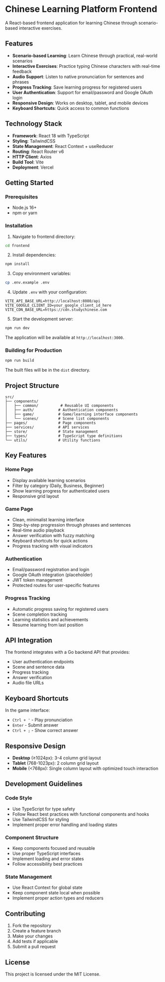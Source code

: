 # Chinese Learning Platform Frontend

A React-based frontend application for learning Chinese through scenario-based interactive exercises.

## Features

- **Scenario-based Learning**: Learn Chinese through practical, real-world scenarios
- **Interactive Exercises**: Practice typing Chinese characters with real-time feedback
- **Audio Support**: Listen to native pronunciation for sentences and phrases
- **Progress Tracking**: Save learning progress for registered users
- **User Authentication**: Support for email/password and Google OAuth login
- **Responsive Design**: Works on desktop, tablet, and mobile devices
- **Keyboard Shortcuts**: Quick access to common functions

## Technology Stack

- **Framework**: React 18 with TypeScript
- **Styling**: TailwindCSS
- **State Management**: React Context + useReducer
- **Routing**: React Router v6
- **HTTP Client**: Axios
- **Build Tool**: Vite
- **Deployment**: Vercel

## Getting Started

### Prerequisites

- Node.js 16+ 
- npm or yarn

### Installation

1. Navigate to frontend directory:
```bash
cd frontend
```

2. Install dependencies:
```bash
npm install
```

3. Copy environment variables:
```bash
cp .env.example .env
```

4. Update `.env` with your configuration:
```env
VITE_API_BASE_URL=http://localhost:8080/api
VITE_GOOGLE_CLIENT_ID=your_google_client_id_here
VITE_CDN_BASE_URL=https://cdn.studychinese.com
```

5. Start the development server:
```bash
npm run dev
```

The application will be available at `http://localhost:3000`.

### Building for Production

```bash
npm run build
```

The built files will be in the `dist` directory.

## Project Structure

```
src/
├── components/
│   ├── common/          # Reusable UI components
│   ├── auth/           # Authentication components
│   ├── game/           # Game/learning interface components
│   └── scenes/         # Scene list components
├── pages/              # Page components
├── services/           # API services
├── store/              # State management
├── types/              # TypeScript type definitions
└── utils/              # Utility functions
```

## Key Features

### Home Page
- Display available learning scenarios
- Filter by category (Daily, Business, Beginner)
- Show learning progress for authenticated users
- Responsive grid layout

### Game Page
- Clean, minimalist learning interface
- Step-by-step progression through phrases and sentences
- Real-time audio playback
- Answer verification with fuzzy matching
- Keyboard shortcuts for quick actions
- Progress tracking with visual indicators

### Authentication
- Email/password registration and login
- Google OAuth integration (placeholder)
- JWT token management
- Protected routes for user-specific features

### Progress Tracking
- Automatic progress saving for registered users
- Scene completion tracking
- Learning statistics and achievements
- Resume learning from last position

## API Integration

The frontend integrates with a Go backend API that provides:

- User authentication endpoints
- Scene and sentence data
- Progress tracking
- Answer verification
- Audio file URLs

## Keyboard Shortcuts

In the game interface:
- `Ctrl + '` - Play pronunciation
- `Enter` - Submit answer
- `Ctrl + ;` - Show correct answer

## Responsive Design

- **Desktop** (≥1024px): 3-4 column grid layout
- **Tablet** (768-1023px): 2 column grid layout  
- **Mobile** (<768px): Single column layout with optimized touch interaction

## Development Guidelines

### Code Style
- Use TypeScript for type safety
- Follow React best practices with functional components and hooks
- Use TailwindCSS for styling
- Implement proper error handling and loading states

### Component Structure
- Keep components focused and reusable
- Use proper TypeScript interfaces
- Implement loading and error states
- Follow accessibility best practices

### State Management
- Use React Context for global state
- Keep component state local when possible
- Implement proper action types and reducers

## Contributing

1. Fork the repository
2. Create a feature branch
3. Make your changes
4. Add tests if applicable
5. Submit a pull request

## License

This project is licensed under the MIT License.